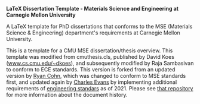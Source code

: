 **LaTeX Dissertation Template - Materials Science and Engineering at Carnegie Mellon University**

A LaTeX template for PhD dissertations that conforms to the MSE (Materials Science & Engineering) department's requirements at Carnegie Mellon University.

This is a template for a CMU MSE dissertation/thesis overview.  This template was modified from cmuthesis.cls, published by David Koes (www.cs.cmu.edu/~dkoes), and subsequently modified by Raja Sambasivan to conform to ECE standards.  This version is forked from an updated version by [Ryan Cohn](https://github.com/rccohn), which was changed to conform to MSE standards first, and updated again by [Charles Evans](https://github.com/realitychemist) by implementing additional requirements of [engineering standars](https://engineering.cmu.edu/education/academic-policies/graduate-policies/thesis-dissertation.html) as of 2021. Please see [that repository](https://github.com/realitychemist/cmu_mse_dissertation_template) for more information about the document history.
